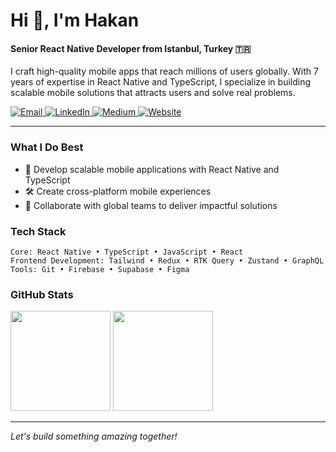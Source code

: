 # Hi 👋, I'm Hakan

#### Senior React Native Developer from Istanbul, Turkey 🇹🇷

I craft high-quality mobile apps that reach millions of users globally. With 7 years of expertise in React Native and TypeScript, I specialize in building scalable mobile solutions that attracts users and solve real problems.

<a href="mailto:cehakanakin@gmail.com">
  <img src="https://img.shields.io/badge/Email-D14836?style=flat&logo=gmail&logoColor=white" alt="Email" />
</a>
<a href="https://www.linkedin.com/in/cehakanakin/">
  <img src="https://img.shields.io/badge/LinkedIn-0077B5?style=flat&logo=linkedin&logoColor=white" alt="LinkedIn" />
</a>
<a href="https://medium.com/@cehakanakin">
  <img src="https://img.shields.io/badge/Medium-12100E?style=flat&logo=medium&logoColor=white" alt="Medium" />
</a>
<a href="https://hakanakin.dev">
  <img src="https://img.shields.io/badge/Website-4285F4?style=flat&logo=google-chrome&logoColor=white" alt="Website" />
</a>

---

### What I Do Best

- 📱 Develop scalable mobile applications with React Native and TypeScript
- 🛠 Create cross-platform mobile experiences
- 👥 Collaborate with global teams to deliver impactful solutions

### Tech Stack

```
Core: React Native • TypeScript • JavaScript • React
Frontend Development: Tailwind • Redux • RTK Query • Zustand • GraphQL
Tools: Git • Firebase • Supabase • Figma
```

### GitHub Stats

<img height="160em" src="https://github-readme-stats.vercel.app/api?username=hknakn&show_icons=true&hide_border=true&bg_color=ffffff&title_color=000000&icon_color=000000&text_color=000000"/>
<img height="160em" src="https://github-readme-streak-stats.herokuapp.com/?user=hknakn&hide_border=true&background=ffffff&ring=000000&fire=000000&currStreakLabel=000000"/>

---

*Let's build something amazing together!*
